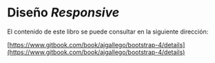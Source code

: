 # Diseño _Responsive_

El contenido de este libro se puede consultar en la siguiente dirección:

[https://www.gitbook.com/book/ajgallego/bootstrap-4/details](https://www.gitbook.com/book/ajgallego/bootstrap-4/details)

